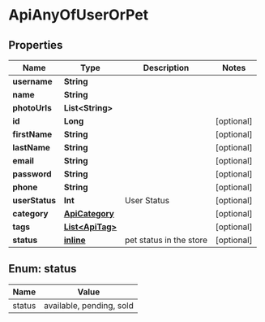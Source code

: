 
# ApiAnyOfUserOrPet

## Properties
| Name | Type | Description | Notes |
| ------------ | ------------- | ------------- | ------------- |
| **username** | **String** |  |  |
| **name** | **String** |  |  |
| **photoUrls** | **List&lt;String&gt;** |  |  |
| **id** | **Long** |  |  [optional] |
| **firstName** | **String** |  |  [optional] |
| **lastName** | **String** |  |  [optional] |
| **email** | **String** |  |  [optional] |
| **password** | **String** |  |  [optional] |
| **phone** | **String** |  |  [optional] |
| **userStatus** | **Int** | User Status |  [optional] |
| **category** | [**ApiCategory**](ApiCategory.md) |  |  [optional] |
| **tags** | [**List&lt;ApiTag&gt;**](ApiTag.md) |  |  [optional] |
| **status** | [**inline**](#Status) | pet status in the store |  [optional] |


<a id="Status"></a>
## Enum: status
| Name | Value |
| ---- | ----- |
| status | available, pending, sold |



